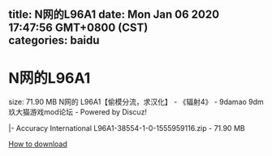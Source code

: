 
title: N网的L96A1
date: Mon Jan 06 2020 17:47:56 GMT+0800 (CST)    
categories: baidu
---

# N网的L96A1
size: 71.90 MB
 N网的 L96A1【偷模分流，求汉化】 - 《辐射4》 - 9damao 9dm玖大猫游戏mod论坛 - Powered by Discuz!
 
|- Accuracy International L96A1-38554-1-0-1555959116.zip - 71.90 MB

[How to download](https://bpcam.bemobtrk.com/go/2ceec3aa-1ca2-46d6-b9ff-aaa5c184517c?jno=991)